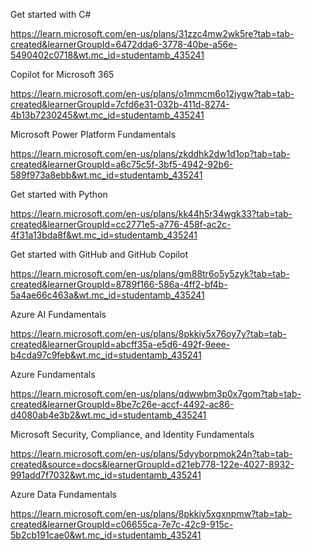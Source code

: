 




Get started with C#

https://learn.microsoft.com/en-us/plans/31zzc4mw2wk5re?tab=tab-created&learnerGroupId=6472dda6-3778-40be-a56e-5490402c0718&wt.mc_id=studentamb_435241



Copilot for Microsoft 365

https://learn.microsoft.com/en-us/plans/o1mmcm6o12jygw?tab=tab-created&learnerGroupId=7cfd6e31-032b-411d-8274-4b13b7230245&wt.mc_id=studentamb_435241




Microsoft Power Platform Fundamentals

https://learn.microsoft.com/en-us/plans/zkddhk2dw1d1op?tab=tab-created&learnerGroupId=a6c75c5f-3bf5-4942-92b6-589f973a8ebb&wt.mc_id=studentamb_435241




 Get started with Python

 https://learn.microsoft.com/en-us/plans/kk44h5r34wgk33?tab=tab-created&learnerGroupId=cc2771e5-a776-458f-ac2c-4f31a13bda8f&wt.mc_id=studentamb_435241




Get started with GitHub and GitHub Copilot


https://learn.microsoft.com/en-us/plans/gm88tr6o5y5zyk?tab=tab-created&learnerGroupId=8789f166-586a-4ff2-bf4b-5a4ae66c463a&wt.mc_id=studentamb_435241





Azure AI Fundamentals

https://learn.microsoft.com/en-us/plans/8pkkiy5x76oy7y?tab=tab-created&learnerGroupId=abcff35a-e5d6-492f-9eee-b4cda97c9feb&wt.mc_id=studentamb_435241





 Azure Fundamentals


https://learn.microsoft.com/en-us/plans/qdwwbm3p0x7gom?tab=tab-created&learnerGroupId=8be7c26e-accf-4492-ac86-d4080ab4e3b2&wt.mc_id=studentamb_435241




 Microsoft Security, Compliance, and Identity Fundamentals


https://learn.microsoft.com/en-us/plans/5dyyborpmok24n?tab=tab-created&source=docs&learnerGroupId=d21eb778-122e-4027-8932-991add7f7032&wt.mc_id=studentamb_435241




Azure Data Fundamentals

https://learn.microsoft.com/en-us/plans/8pkkiy5xgxnpmw?tab=tab-created&learnerGroupId=c06655ca-7e7c-42c9-915c-5b2cb191cae0&wt.mc_id=studentamb_435241




 



